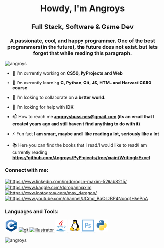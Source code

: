 <h1 align="center">Howdy, I'm Angroys</h1>
<h2 align="center">Full Stack, Software & Game Dev</h2>
<h3 align="center">A passionate, cool, and happy programmer. One of the best programmers(in the future), the future does not exist, but lets forget that while reading this paragraph.</h3>

<p align="left"> <img src="https://komarev.com/ghpvc/?username=angroys&label=Profile%20views&color=0e75b6&style=flat" alt="angroys" /> </p>

- 🔭 I’m currently working on **CS50, PyProjects and Web**

- 🌱 I’m currently learning **C, Python, Git, JS, HTML and Harvard CS50 course**

- 👯 I’m looking to collaborate on **a better world.**

- 🤝 I’m looking for help with **IDK**

- 📫 How to reach me **angroysbussines@gmail.com **(its an email that I created years ago and still haven't find anything to do with it)****

- ⚡ Fun fact **I am smart, maybe and I like reading a lot, seriously like a lot**

- 📚 Here you can find the books that I read/I would like to read/I am currently reading **https://github.com/Angroys/PyProjects/tree/main/WritingInExcel**

<h3 align="left">Connect with me:</h3>
<p align="left">
<a href="https://linkedin.com/in/https://www.linkedin.com/in/dorogan-maxim-526ab8215/" target="blank"><img align="center" src="https://raw.githubusercontent.com/rahuldkjain/github-profile-readme-generator/master/src/images/icons/Social/linked-in-alt.svg" alt="https://www.linkedin.com/in/dorogan-maxim-526ab8215/" height="30" width="40" /></a>
<a href="https://kaggle.com/https://www.kaggle.com/doroganmaxim" target="blank"><img align="center" src="https://raw.githubusercontent.com/rahuldkjain/github-profile-readme-generator/master/src/images/icons/Social/kaggle.svg" alt="https://www.kaggle.com/doroganmaxim" height="30" width="40" /></a>
<a href="https://instagram.com/https://www.instagram.com/max_dorogan/" target="blank"><img align="center" src="https://raw.githubusercontent.com/rahuldkjain/github-profile-readme-generator/master/src/images/icons/Social/instagram.svg" alt="https://www.instagram.com/max_dorogan/" height="30" width="40" /></a>
<a href="https://www.youtube.com/channel/UCmd_BqOLzBP4Nooq1HVePnA" target="blank"><img align="center" src="https://raw.githubusercontent.com/rahuldkjain/github-profile-readme-generator/master/src/images/icons/Social/youtube.svg" alt="https://www.youtube.com/channel/UCmd_BqOLzBP4Nooq1HVePnA" height="30" width="40" /></a>
</p>

<h3 align="left">Languages and Tools:</h3>
<p align="left"> <a href="https://www.w3schools.com/cpp/" target="_blank" rel="noreferrer"> <img src="https://raw.githubusercontent.com/devicons/devicon/master/icons/cplusplus/cplusplus-original.svg" alt="cplusplus" width="40" height="40"/> </a> <a href="https://git-scm.com/" target="_blank" rel="noreferrer"> <img src="https://www.vectorlogo.zone/logos/git-scm/git-scm-icon.svg" alt="git" width="40" height="40"/> </a> <a href="https://www.adobe.com/in/products/illustrator.html" target="_blank" rel="noreferrer"> <img src="https://www.vectorlogo.zone/logos/adobe_illustrator/adobe_illustrator-icon.svg" alt="illustrator" width="40" height="40"/> </a> <a href="https://www.java.com" target="_blank" rel="noreferrer"> <img src="https://raw.githubusercontent.com/devicons/devicon/master/icons/java/java-original.svg" alt="java" width="40" height="40"/> </a> <a href="https://www.linux.org/" target="_blank" rel="noreferrer"> <img src="https://raw.githubusercontent.com/devicons/devicon/master/icons/linux/linux-original.svg" alt="linux" width="40" height="40"/> </a> <a href="https://www.photoshop.com/en" target="_blank" rel="noreferrer"> <img src="https://raw.githubusercontent.com/devicons/devicon/master/icons/photoshop/photoshop-line.svg" alt="photoshop" width="40" height="40"/> </a> <a href="https://www.python.org" target="_blank" rel="noreferrer"> <img src="https://raw.githubusercontent.com/devicons/devicon/master/icons/python/python-original.svg" alt="python" width="40" height="40"/> </a> </p>

<p><img align="center" src="https://github-readme-stats.vercel.app/api/top-langs?username=angroys&show_icons=true&locale=en&layout=compact" alt="angroys" /></p>
